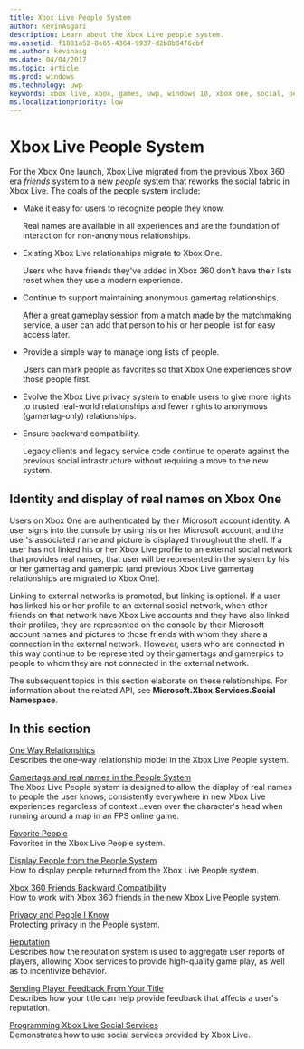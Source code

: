 ```yaml
---
title: Xbox Live People System
author: KevinAsgari
description: Learn about the Xbox Live people system.
ms.assetid: f1881a52-8e65-4364-9937-d2b8b8476cbf
ms.author: kevinasg
ms.date: 04/04/2017
ms.topic: article
ms.prod: windows
ms.technology: uwp
keywords: xbox live, xbox, games, uwp, windows 10, xbox one, social, people system, friends
ms.localizationpriority: low
---
```


# Xbox Live People System

For the Xbox One launch, Xbox Live migrated from the previous Xbox 360 era _friends_ system to a new _people_ system that reworks the social fabric in Xbox Live. The goals of the people system include:

- Make it easy for users to recognize people they know.

  Real names are available in all experiences and are the foundation of interaction for non-anonymous relationships.

- Existing Xbox Live relationships migrate to Xbox One.

  Users who have friends they've added in Xbox 360 don't have their lists reset when they use a modern experience.

- Continue to support maintaining anonymous gamertag relationships.

  After a great gameplay session from a match made by the matchmaking service, a user can add that person to his or her people list for easy access later.

- Provide a simple way to manage long lists of people.

  Users can mark people as favorites so that Xbox One experiences show those people first.

- Evolve the Xbox Live privacy system to enable users to give more rights to trusted real-world relationships and fewer rights to anonymous (gamertag-only) relationships.
- Ensure backward compatibility.

  Legacy clients and legacy service code continue to operate against the previous social infrastructure without requiring a move to the new system.

## Identity and display of real names on Xbox One
Users on Xbox One are authenticated by their Microsoft account identity. A user signs into the console by using his or her Microsoft account, and the user's associated name and picture is displayed throughout the shell. If a user has not linked his or her Xbox Live profile to an external social network that provides real names, that user will be represented in the system by his or her gamertag and gamerpic (and previous Xbox Live gamertag relationships are migrated to Xbox One).

Linking to external networks is promoted, but linking is optional. If a user has linked his or her profile to an external social network, when other friends on that network have Xbox Live accounts and they have also linked their profiles, they are represented on the console by their Microsoft account names and pictures to those friends with whom they share a connection in the external network. However, users who are connected in this way continue to be represented by their gamertags and gamerpics to people to whom they are not connected in the external network.

The subsequent topics in this section elaborate on these relationships. For information about the related API, see **Microsoft.Xbox.Services.Social Namespace**.

## In this section
[One Way Relationships](one-way-relationships.md)  
Describes the one-way relationship model in the Xbox Live People system.

[Gamertags and real names in the People System](gamertags-and-real-names.md)  
The Xbox Live People system is designed to allow the display of real names to people the user knows; consistently everywhere in new Xbox Live experiences regardless of context...even over the character's head when running around a map in an FPS online game.

[Favorite People](favorite-people.md)  
Favorites in the Xbox Live People system.

[Display People from the People System](displaying-people-from-the-people-system.md)  
How to display people returned from the Xbox Live People system.

[Xbox 360 Friends Backward Compatibility](xbox-360-friends-backward-compatibility.md)  
How to work with Xbox 360 friends in the new Xbox Live People system.

[Privacy and People I Know](privacy-and-people-i-know.md)  
Protecting privacy in the People system.

[Reputation](reputation.md)  
Describes how the reputation system is used to aggregate user reports of players, allowing Xbox services to provide high-quality game play, as well as to incentivize behavior.

[Sending Player Feedback From Your Title](sending-player-feedback-from-your-title.md)  
Describes how your title can help provide feedback that affects a user's reputation.

[Programming Xbox Live Social Services](programming-social-services.md)  
Demonstrates how to use social services provided by Xbox Live.
